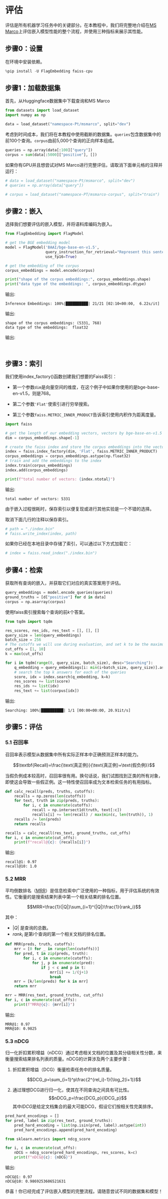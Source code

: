 # 评估

评估是所有机器学习任务中的关键部分。在本教程中，我们将完整地介绍在[MS Marco](https://microsoft.github.io/msmarco/)上评估嵌入模型性能的整个流程，并使用三种指标来展示其性能。

## 步骤0：设置

在环境中安装依赖。

```python
%pip install -U FlagEmbedding faiss-cpu
```

## 步骤1：加载数据集

首先，从Huggingface数据集中下载查询和MS Marco

```python
from datasets import load_dataset
import numpy as np

data = load_dataset("namespace-Pt/msmarco", split="dev")
```

考虑到时间成本，我们将在本教程中使用截断的数据集。`queries`包含数据集中的前100个查询。`corpus`由前5,000个查询的正向样本组成。

```python
queries = np.array(data[:100]["query"])
corpus = sum(data[:5000]["positive"], [])
```

如果你有GPU并且想尝试对MS Marco进行完整评估，请取消下面单元格的注释并运行：

```python
# data = load_dataset("namespace-Pt/msmarco", split="dev")
# queries = np.array(data["query"])

# corpus = load_dataset("namespace-PT/msmarco-corpus", split="train")
```

## 步骤2：嵌入

选择我们想要评估的嵌入模型，并将语料库编码为嵌入。

```python
from FlagEmbedding import FlagModel

# get the BGE embedding model
model = FlagModel('BAAI/bge-base-en-v1.5',
                  query_instruction_for_retrieval="Represent this sentence for searching relevant passages:",
                  use_fp16=True)

# get the embedding of the corpus
corpus_embeddings = model.encode(corpus)

print("shape of the corpus embeddings:", corpus_embeddings.shape)
print("data type of the embeddings: ", corpus_embeddings.dtype)
```

输出:

```
Inference Embeddings: 100%|██████████| 21/21 [02:10<00:00,  6.22s/it]
```

输出:

```
shape of the corpus embeddings: (5331, 768)
data type of the embeddings:  float32

```

输出:

```


```

## 步骤3：索引

我们使用index_factory()函数创建我们想要的Faiss索引：

- 第一个参数`dim`是向量空间的维度，在这个例子中如果你使用的是bge-base-en-v1.5，则是768。

- 第二个参数`'Flat'`使索引进行穷举搜索。

- 第三个参数`faiss.METRIC_INNER_PRODUCT`告诉索引使用内积作为距离度量。

```python
import faiss

# get the length of our embedding vectors, vectors by bge-base-en-v1.5 have length 768
dim = corpus_embeddings.shape[-1]

# create the faiss index and store the corpus embeddings into the vector space
index = faiss.index_factory(dim, 'Flat', faiss.METRIC_INNER_PRODUCT)
corpus_embeddings = corpus_embeddings.astype(np.float32)
# train and add the embeddings to the index
index.train(corpus_embeddings)
index.add(corpus_embeddings)

print(f"total number of vectors: {index.ntotal}")
```

输出:

```
total number of vectors: 5331

```

由于嵌入过程很耗时，保存索引以便复现或进行其他实验是一个不错的选择。

取消下面几行的注释以保存索引。

```python
# path = "./index.bin"
# faiss.write_index(index, path)
```

如果你已经在本地目录中存储了索引，可以通过以下方式加载它：

```python
# index = faiss.read_index("./index.bin")
```

## 步骤4：检索

获取所有查询的嵌入，并获取它们对应的真实答案用于评估。

```python
query_embeddings = model.encode_queries(queries)
ground_truths = [d["positive"] for d in data]
corpus = np.asarray(corpus)
```

使用faiss索引搜索每个查询的前$k$个答案。

```python
from tqdm import tqdm

res_scores, res_ids, res_text = [], [], []
query_size = len(query_embeddings)
batch_size = 256
# The cutoffs we will use during evaluation, and set k to be the maximum of the cutoffs.
cut_offs = [1, 10]
k = max(cut_offs)

for i in tqdm(range(0, query_size, batch_size), desc="Searching"):
    q_embedding = query_embeddings[i: min(i+batch_size, query_size)].astype(np.float32)
    # search the top k answers for each of the queries
    score, idx = index.search(q_embedding, k=k)
    res_scores += list(score)
    res_ids += list(idx)
    res_text += list(corpus[idx])
```

输出:

```
Searching: 100%|██████████| 1/1 [00:00<00:00, 20.91it/s]

```

## 步骤5：评估

### 5.1 召回率

召回率表示模型从数据集中所有实际正样本中正确预测正样本的能力。

$$\textbf{Recall}=\frac{\text{真正例}}{\text{真正例}+\text{假负例}}$$

当假负例成本较高时，召回率很有用。换句话说，我们试图找到正类的所有对象，即使这会导致一些假正例。这一特性使召回率成为文本检索任务的有用指标。

```python
def calc_recall(preds, truths, cutoffs):
    recalls = np.zeros(len(cutoffs))
    for text, truth in zip(preds, truths):
        for i, c in enumerate(cutoffs):
            recall = np.intersect1d(truth, text[:c])
            recalls[i] += len(recall) / max(min(c, len(truth)), 1)
    recalls /= len(preds)
    return recalls

recalls = calc_recall(res_text, ground_truths, cut_offs)
for i, c in enumerate(cut_offs):
    print(f"recall@{c}: {recalls[i]}")
```

输出:

```
recall@1: 0.97
recall@10: 1.0

```

### 5.2 MRR

平均倒数排名（[MRR](https://en.wikipedia.org/wiki/Mean_reciprocal_rank)）是信息检索中广泛使用的一种指标，用于评估系统的有效性。它衡量的是搜索结果列表中第一个相关结果的排名位置。

$$MRR=\frac{1}{|Q|}\sum_{i=1}^{|Q|}\frac{1}{rank_i}$$

其中：
- $|Q|$ 是查询的总数。
- $rank_i$ 是第i个查询的第一个相关文档的排名位置。

```python
def MRR(preds, truth, cutoffs):
    mrr = [0 for _ in range(len(cutoffs))]
    for pred, t in zip(preds, truth):
        for i, c in enumerate(cutoffs):
            for j, p in enumerate(pred):
                if j < c and p in t:
                    mrr[i] += 1/(j+1)
                    break
    mrr = [k/len(preds) for k in mrr]
    return mrr
```

```python
mrr = MRR(res_text, ground_truths, cut_offs)
for i, c in enumerate(cut_offs):
    print(f"MRR@{c}: {mrr[i]}")
```

输出:

```
MRR@1: 0.97
MRR@10: 0.9825

```

### 5.3 nDCG

归一化折扣累积增益（nDCG）通过考虑相关文档的位置及其分级相关性分数，来衡量搜索结果排名列表的质量。nDCG的计算涉及两个主要步骤：

1. 折扣累积增益（DCG）衡量检索任务中的排名质量。

$$DCG_p=\sum_{i=1}^p\frac{2^{rel_i}-1}{\log_2(i+1)}$$

2. 通过理想DCG进行归一化，使其在不同查询之间具有可比性。
$$nDCG_p=\frac{DCG_p}{IDCG_p}$$
其中$IDCG$是给定文档集合的最大可能DCG，假设它们按相关性完美排序。

```python
pred_hard_encodings = []
for pred, label in zip(res_text, ground_truths):
    pred_hard_encoding = list(np.isin(pred, label).astype(int))
    pred_hard_encodings.append(pred_hard_encoding)
```

```python
from sklearn.metrics import ndcg_score

for i, c in enumerate(cut_offs):
    nDCG = ndcg_score(pred_hard_encodings, res_scores, k=c)
    print(f"nDCG@{c}: {nDCG}")
```

输出:

```
nDCG@1: 0.97
nDCG@10: 0.9869253606521631

```

恭喜！你已经完成了评估嵌入模型的完整流程。请随意尝试不同的数据集和模型！

